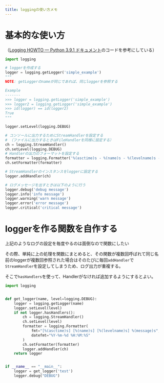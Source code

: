 ```yaml
---
title: loggingの使い方メモ
---
```




# 基本的な使い方

（[Logging HOWTO — Python 3.9.1 ドキュメント](https://docs.python.org/ja/3/howto/logging.html#configuring-logging)のコードを参考にしている）

```python
import logging

# loggerを作成する
logger = logging.getLogger('simple_example')
"""
NOTE: getLoggerのnameが同じであれば、同じloggerを参照する

Example
-------
>>> logger = logging.getLogger('simple_example')
>>> logger2 = logging.getLogger('simple_example')
>>> id(logger) == id(logger2)
True
"""

logger.setLevel(logging.DEBUG)

# コンソールに出力するためにStreamHandlerを設定する
# （ファイルに出力するときはFileHandlerを同様に設定する）
ch = logging.StreamHandler()
ch.setLevel(logging.DEBUG)
# Handlerの出力のフォーマットを設定する
formatter = logging.Formatter('%(asctime)s - %(name)s - %(levelname)s - %(message)s')
ch.setFormatter(formatter)

# StreamHandlerのインスタンスをloggerに設定する
logger.addHandler(ch)

# ログメッセージを出すときは以下のように行う
logger.debug('debug message')
logger.info('info message')
logger.warning('warn message')
logger.error('error message')
logger.critical('critical message')
```



# loggerを作る関数を自作する

上記のようなログの設定を毎度やるのは面倒なので関数にしたい

その際、単純に上の処理を関数にまとめると、その関数が複数回呼ばれて同じ名前のloggerが複数回参照された場合はそのたびに毎回`addHandler`で`StreamHandler`を設定してしまうため、ログ出力が重複する。

そこで`hasHandlers`を使って、Handlerがなければ追加するようにするとよい。

```python
import logging


def get_logger(name, level=logging.DEBUG):
    logger = logging.getLogger(name)
    logger.setLevel(level)
    if not logger.hasHandlers():
        ch = logging.StreamHandler()
        ch.setLevel(level)
        formatter = logging.Formatter(
            fmt="[%(asctime)s] [%(name)s] [%(levelname)s] %(message)s",
            datefmt="%Y-%m-%d %H:%M:%S"
        )
        ch.setFormatter(formatter)
        logger.addHandler(ch)
    return logger


if __name__ == "__main__":
    logger = get_logger('test')
    logger.debug("DEBUG")

```





